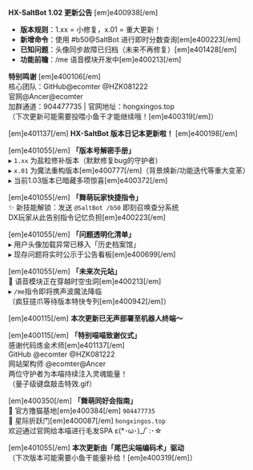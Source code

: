 **HX-SaltBot 1.02 更新公告** [em]e400938[/em]  
- **版本规则**：1.xx = 小修复，x.01 = 重大更新！  
- **新增命令**：使用 #b50@SaltBot 进行即时分数查询[em]e400223[/em]  
- **已知问题**：头像同步故障已归档（未来不再修复）[em]e401428[/em]️  
- **功能前瞻**：/me 语音模块开发中[em]e400213[/em]  

**特别鸣谢** [em]e400106[/em]  
核心团队：GitHub@ecomter @HZK081222  
           官网@Ancer@ecomter  
加群通道：904477735 | 官网地址：hongxingos.top  
（下次更新可能需要投喂小鱼干才能继续哦！[em]e400319[/em]）

[em]e401137[/em] **HX-SaltBot 版本日记本更新啦！** [em]e400198[/em]

[em]e401055[/em] **「版本号解密手册」**  
▸ `1.xx` 为盐粒修补版本（默默修复bug的守护者）  
▸ `x.01` 为魔法重构版本[em]e400777[/em]（背景焕新/功能迭代等重大变革）  
▸ 当前1.03版本已暗藏多项惊喜[em]e400372[/em]  

[em]e401055[/em] **「舞萌玩家快捷指令」**  
✨ 新技能解锁：发送 `@SaltBot /b50` 即刻召唤查分系统  
DX玩家从此告别指令记忆负担[em]e400223[/em]  

[em]e401055[/em] **「问题透明化清单」**  
▸ 用户头像加载异常已移入「历史档案馆」  
▸ 现存问题将实时公示于公告看板[em]e400699[/em]  

[em]e401055[/em] **「未来次元站」**  
🚧 语音模块正在穿越时空虫洞[em]e400213[/em]  
▸ `/me`指令即将携声波魔法降临  
（疯狂搓爪等待版本特快专列[em]e400942[/em]）  

[em]e400115[/em] **本次更新已无声部署至机器人终端～**  

[em]e400115[/em] **「特别喵喵致谢仪式」**  
感谢代码炼金术师[em]e401137[/em]  
GitHub @ecomter @HZK081222  
网站架构师 @ecomter@Ancer  
两位守护者为本喵持续注入灵魂能量！  
（量子级键盘敲击特效.gif）  

[em]e400350[/em] **「舞萌同好会指南」**  
🐾 官方撸猫基地[em]e400384[/em] `904477735`  
🚀 星际折跃门[em]e400087[/em] `hongxingos.top`  
欢迎通过官网给本喵进行毛发SPA ε(*･ω･)_/ﾟ:･☆  

[em]e401055[/em] **本次更新由「尾巴尖端编码术」驱动**  
（下次版本可能需要小鱼干能量补给！[em]e400319[/em]）  
